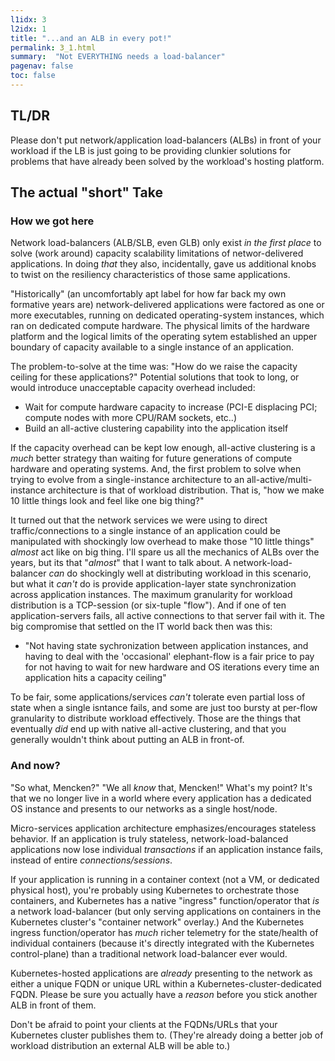```yaml
---
l1idx: 3
l2idx: 1
title: "...and an ALB in every pot!"
permalink: 3_1.html
summary:  "Not EVERYTHING needs a load-balancer"
pagenav: false
toc: false
---
```


## TL/DR

Please don't put network/application load-balancers (ALBs) in front of your workload if the LB is just going to be providing clunkier solutions for problems that have already been solved by the workload's hosting platform.

## The actual "short" Take

### How we got here

Network load-balancers (ALB/SLB, even GLB) only exist *in the first place* to solve (work around) capacity scalability limitations of networ-delivered applications.  In doing *that* they also, incidentally, gave us additional knobs to twist on the resiliency characteristics of those same applications.

"Historically" (an uncomfortably apt label for how far back my own formative years are) network-delivered applications were factored as one or more executables, running on dedicated operating-system instances, which ran on dedicated compute hardware.  The physical limits of the hardware platform and the logical limits of the operating sytem established an upper boundary of capacity available to a single instance of an application.

The problem-to-solve at the time was:  "How do we raise the capacity ceiling for these applications?"  Potential solutions that took to long, or would introduce unacceptable capacity overhead included:
   - Wait for compute hardware capacity to increase (PCI-E displacing PCI; compute nodes with more CPU/RAM sockets, etc..)
   - Build an all-active clustering capability into the application itself

If the capacity overhead can be kept low enough, all-active clustering is a *much* better strategy than waiting for future generations of compute hardware and operating systems.  And, the first problem to solve when trying to evolve from a single-instance architecture to an all-active/multi-instance architecture is that of workload distribution.  That is, "how we make 10 little things look and feel like one big thing?"

It turned out that the network services we were using to direct traffic/connections to a single instance of an application could be manipulated with shockingly low overhead to make those "10 little things" *almost* act like on big thing.  I'll spare us all the mechanics of ALBs over the years, but its that "*almost*" that I want to talk about.  A network-load-balancer *can* do shockingly well at distributing workload in this scenario, but what it *can't* do is provide application-layer state synchronization across application instances.  The maximum granularity for workload distribution is a TCP-session (or six-tuple "flow").  And if one of ten application-servers fails, all active connections to that server fail with it.  The big compromise that settled on the IT world back then was this:
  - "Not having state sychronization between application instances, and having to deal with the 'occasional' elephant-flow is a fair price to pay for not having to wait for new hardware and OS iterations every time an application hits a capacity ceiling"

To be fair, some applications/services *can't* tolerate even partial loss of state when a single isntance fails, and some are just too bursty at per-flow granularity to distribute workload effectively.  Those are the things that eventually *did* end up with native all-active clustering, and that you generally wouldn't think about putting an ALB in front-of.

### And now?

"So what, Mencken?"  "We all *know* that, Mencken!"  What's my point?  It's that we no longer live in a world where every application has a dedicated OS instance and presents to our networks as a single host/node.

Micro-services application architecture emphasizes/encourages stateless behavior.  If an application is truly stateless, network-load-balanced applications now lose individual *transactions* if an application instance fails, instead of entire *connections/sessions*.

If your application is running in a container context (not a VM, or dedicated physical host), you're probably using Kubernetes to orchestrate those containers, and Kubernetes has a native "ingress" function/operator that *is* a network load-balancer (but only serving applications on containers in the Kubernetes cluster's "container network" overlay.)  And the Kubernetes ingress function/operator has *much* richer telemetry for the state/health of individual containers (because it's directly integrated with the Kubernetes control-plane) than a traditional network load-balancer ever would.

Kubernetes-hosted applications are *already* presenting to the network as either a unique FQDN or unique URL within a Kubernetes-cluster-dedicated FQDN.  Please be sure you actually have a *reason* before you stick another ALB in front of them.

Don't be afraid to point your clients at the FQDNs/URLs that your Kubernetes cluster publishes them to.  (They're already doing a better job of workload distribution an external ALB will be able to.)

